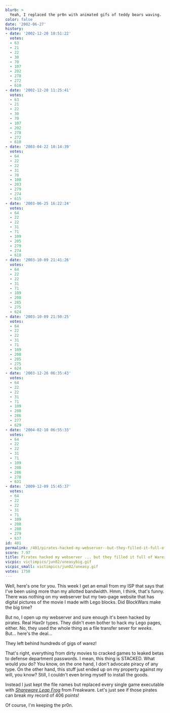 ```yaml
---
blurb: >
  Yeah, I replaced the pr0n with animated gifs of teddy bears waving.
color: false
date: '2002-06-27'
history:
- date: '2002-12-20 10:51:22'
  votes:
  - 63
  - 21
  - 22
  - 30
  - 70
  - 107
  - 202
  - 278
  - 272
  - 610
- date: '2002-12-20 11:25:41'
  votes:
  - 63
  - 21
  - 22
  - 30
  - 70
  - 107
  - 202
  - 278
  - 272
  - 610
- date: '2003-04-22 10:14:39'
  votes:
  - 64
  - 22
  - 22
  - 31
  - 70
  - 108
  - 203
  - 279
  - 274
  - 615
- date: '2003-06-25 16:22:24'
  votes:
  - 64
  - 22
  - 22
  - 31
  - 71
  - 109
  - 205
  - 279
  - 274
  - 618
- date: '2003-10-09 21:41:26'
  votes:
  - 64
  - 22
  - 22
  - 31
  - 71
  - 109
  - 208
  - 285
  - 275
  - 624
- date: '2003-10-09 21:50:25'
  votes:
  - 64
  - 22
  - 22
  - 31
  - 71
  - 109
  - 208
  - 285
  - 275
  - 624
- date: '2003-12-26 06:35:43'
  votes:
  - 64
  - 22
  - 22
  - 31
  - 71
  - 109
  - 208
  - 286
  - 277
  - 629
- date: '2004-02-10 06:55:33'
  votes:
  - 64
  - 22
  - 22
  - 31
  - 71
  - 109
  - 208
  - 286
  - 278
  - 631
- date: '2009-12-09 15:45:37'
  votes:
  - 64
  - 22
  - 22
  - 31
  - 71
  - 109
  - 208
  - 288
  - 279
  - 637
id: 401
permalink: /401/pirates-hacked-my-webserver--but-they-filled-it-full-of-warez/
score: 7.97
title: Pirates hacked my webserver ... but they filled it full of Warez!
vicpic: victimpics/jun02/uneasybig.gif
vicpic_small: victimpics/jun02/uneasy.gif
votes: 1750
---
```


Well, here's one for you. This week I get an email from my ISP that says
that I've been using more than my allotted bandwidth. Hmm, I think,
that's funny. There was nothing on my webserver but my two-page website
that has digital pictures of the movie I made with Lego blocks. Did
BlockWars make the big time?

But no, I open up my webserver and sure enough it's been hacked by
pirates. Real Hax0r types. They didn't even bother to hack my Lego
pages, either. No, they used the whole thing as a file transfer sever
for *weeks*. But... here's the deal...

They left behind hundreds of gigs of warez!

That's right, everything from dirty movies to cracked games to leaked
betas to defense department passwords. I mean, this thing is STACKED.
What would *you* do? You know, on the one hand, I don't advocate piracy
of any type. On the other hand, this stuff just ended up on my property
against my will, you know? Still, I couldn't even bring myself to
install the goods.

Instead I just kept the file names but replaced every single game
executable with [*Shareware Leap
Frog*](http://web.archive.org/web/20020627000000/http://www.fileplanet.com/index.asp?file=42399)
from Freakware. Let's just see if those pirates can break my record of
406 points!

Of course, I'm keeping the pr0n.